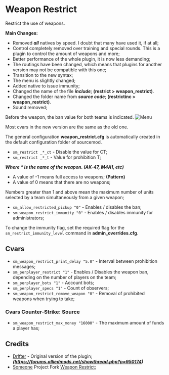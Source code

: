 # Weapon Restrict
Restrict the use of weapons.

**Main Changes:**
- Removed ***all*** natives by speed. I doubt that many have used it, if at all;
- Control completely removed over training and special rounds. This is a plugin to control the amount of weapons and more;
- Better performance of the whole plugin, it is now less demanding;
- The routings have been changed, which means that plugins for another version may not be compatible with this one;
- Transition to the new syntax;
- The menu is slightly changed;
- Added native to issue immunity;
- Changed the name of the file ***include***; **(restrict > weapon_restrict)**.
- Changed the folder name from ***source code***; **(restrictinc > weapon_restrict)**.
- Sound removed;

Before the weapon, the ban value for both teams is indicated.
![Menu](http://hlmod.ru/attachments/upload_2017-10-9_22-34-34-png.26198)

Most cvars in the new version are the same as the old one.

The general configuration  **weapon_restrict.cfg** is automatically created in the default configuration folder of sourcemod.

- `sm_restrict _*_ct` - Disable the value for CT;
- `sm_restrict _*_t` - Value for prohibition T;

***Where * is the name of the weapon. (AK-47, M4A1, etc)***

- A value of -1 means full access to weapons; **(Pattern)**
- A value of 0 means that there are no weapons;

Numbers greater than 1 and above mean the maximum number of units selected by a team simultaneously from a given weapon;

- `sm_allow_restricted_pickup "0"` - Enables / disables the ban;
- `sm_weapon_restrict_immunity "0"` - Enables / disables immunity for administrators;

To change the immunity flag, set the required flag for the `sm_restrict_immunity_level` command in **admin_overrides.cfg**.

## Cvars
- `sm_weapon_restrict_print_delay "5.0"` - Interval between prohibition messages;
- `sm_perplayer_restrict "1"` - Enables / Disables the weapon ban, depending on the number of players on the team;
- `sm_perplayer_bots "1"` - Account bots;
- `sm_perplayer_specs "1"` - Count of observers;
- `sm_weapon_restrict_remove_weapon "0"` - Removal of prohibited weapons when trying to take;

### Cvars Counter-Strike: Source
- `sm_weapon_restrict_max_money "16000"` - The maximum amount of funds a player has;

## Credits
- [Dr!fter](https://forums.alliedmods.net/showthread.php?p=950174) - Original version of the plugin; ***(https://forums.alliedmods.net/showthread.php?p=950174)***
- [Someone](https://github.com/SomethingFromSomewhere) Project Fork [Weapon Restrict](https://github.com/SomethingFromSomewhere/Weapon-Restrict-Forked);
